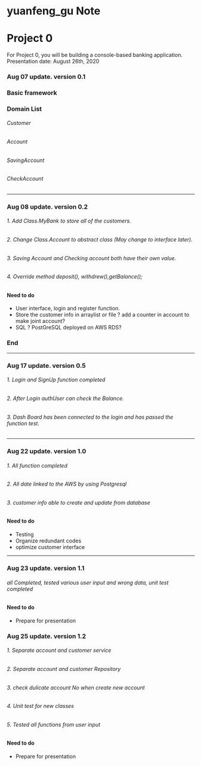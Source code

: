 # yuanfeng_gu Note
# Project 0
For Project 0, you will be building a console-based banking application. Presentation date: August 26th, 2020


### Aug 07 update. version 0.1

### Basic framework

###  Domain List

###### Customer
###### Account
###### SavingAccount
###### CheckAccount

----------------------------------------------------------------------

### Aug 08 update. version 0.2

###### 1.  Add  Class.MyBank to store all of the customers. 
###### 2.  Change Class.Account to abstract class (May change to interface later).
###### 3. Saving Account and Checking account both have their own value.
###### 4. Override method deposit(), withdrew(),getBalance();


#### Need to do 

- User interface, login and register function.
- Store the customer info in arraylist or file ? add a counter in account to make joint account?
- SQL ? PostGreSQL deployed on AWS RDS? 

### End

-------------------------------------------------------------------------

### Aug 17 update. version 0.5

###### 1.  Login and SignUp function completed  
###### 2.  After Login authUser can check the Balance.
###### 3.  Dash Board has been connected to the login and has passed the function test.





----------------------------------------------------------------------------




### Aug 22 update. version 1.0

###### 1.  All function completed  
###### 2.  All date linked to the AWS by using Postgresql 
###### 3.  customer info able to create and update from database

#### Need to do 
- Testing 
- Organize redundant codes 
- optimize customer interface



-----------------------------------------------------------------------------

### Aug 23 update. version 1.1

######  all Completed, tested various user input and wrong data, unit test completed

#### Need to do 
- Prepare for presentation



### Aug 25 update. version 1.2

###### 1.  Separate account and customer service
###### 2.  Separate account and customer Repository 
###### 3.  check dulicate account No when create new account 
###### 4.  Unit test for new classes 
###### 5.  Tested all functions from user input 


#### Need to do 
- Prepare for presentation

